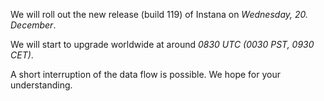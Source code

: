 We will roll out the new release (build 119) of Instana on *Wednesday, 20. December*.

We will start to upgrade worldwide at around *0830 UTC (0030 PST, 0930 CET)*.

A short interruption of the data flow is possible. We hope for your understanding.
